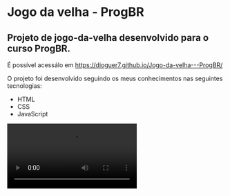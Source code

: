 # Jogo da velha - ProgBR
## Projeto de jogo-da-velha desenvolvido para o curso ProgBR.
É possível acessálo em https://dioguer7.github.io/Jogo-da-velha---ProgBR/

O projeto foi desenvolvido seguindo os meus conhecimentos nas seguintes tecnologias:

 - HTML
 - CSS
 - JavaScript

![Jogo da velha ](https://github.com/Dioguer7/Jogo-da-velha---ProgBR/blob/main/117883378-b9a42600-b281-11eb-8c9a-7d11f397535d.mp4)

 
 
